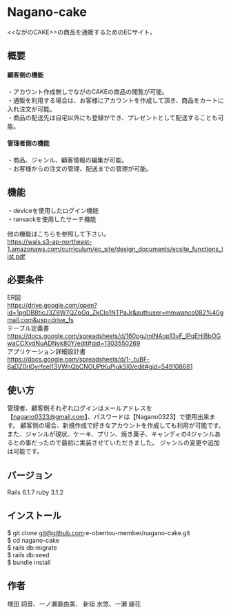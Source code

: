 # Nagano-cake
<<ながのCAKE>>の商品を通販するためのECサイト。

## 概要

#### 顧客側の機能
・アカウント作成無しでながのCAKEの商品の閲覧が可能。<br>
・通販を利用する場合は、お客様にアカウントを作成して頂き、商品をカートに入れ注文が可能。<br>
・商品の配送先は自宅以外にも登録ができ、プレゼントとして配送することも可能。<br>

#### 管理者側の機能
・商品、ジャンル、顧客情報の編集が可能。<br>
・お客様からの注文の管理、配送までの管理が可能。

## 機能
・deviceを使用したログイン機能<br>
・ransackを使用したサーチ機能<br>

他の機能はこちらを参照して下さい。<br>
https://wals.s3-ap-northeast-1.amazonaws.com/curriculum/ec_site/design_documents/ecsite_functions_list.pdf<br>

## 必要条件
ER図<br>https://drive.google.com/open?id=1pgDB8ticJ3Z8W7QZpGq_ZkClo1NTPaJr&authuser=mmwanco082%40gmail.com&usp=drive_fs<br>
テーブル定義書<br>https://docs.google.com/spreadsheets/d/160pgJmINAop13yF_lPqEHlBbOGwaCCXvdNuADNyk80Y/edit#gid=1303550269<br>
アプリケーション詳細設計書<br>https://docs.google.com/spreadsheets/d/1-_tuBF-6aDZ0rlGyrfeeI13VWnQbCNOUPtKuPjukSI0/edit#gid=549108681<br>

## 使い方
管理者、顧客側それぞれログインはメールアドレスを【nagano0323@gmail.com】、パスワードは【Nagano0323】で使用出来ます。
顧客側の場合、新規作成で好きなアカウントを作成しても利用が可能です。<br>
また、ジャンルが現状、ケーキ、プリン、焼き菓子、キャンディの4ジャンルあるとの事だったので最初に実装させていただきました。
ジャンルの変更や追加は可能です。

## バージョン
Rails 6.1.7
ruby  3.1.2

## インストール
$ git clone git@github.com:e-obentou-member/nagano-cake.git<br>
$ cd nagano-cake<br>
$ rails db:migrate<br>
$ rails db:seed<br>
$ bundle install<br>

## 作者
増田 詞音、一ノ瀬亜由美、  新垣  水悠、一瀬 綾花





